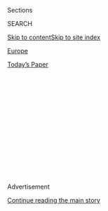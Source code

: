 <div id="app">

<div>

<div>

<div>

<div class="NYTAppHideMasthead css-1q2w90k e1suatyy0">

<div class="section css-ui9rw0 e1suatyy2">

<div class="css-eph4ug er09x8g0">

<div class="css-6n7j50">

</div>

<span class="css-1dv1kvn">Sections</span>

<div class="css-10488qs">

<span class="css-1dv1kvn">SEARCH</span>

</div>

[Skip to content](#site-content)[Skip to site
index](#site-index)

</div>

<div id="masthead-section-label" class="css-1wr3we4 eaxe0e00">

[Europe](https://www.nytimes.com/section/world/europe)

</div>

<div class="css-10698na e1huz5gh0">

</div>

</div>

<div id="masthead-bar-one" class="section hasLinks css-15hmgas e1csuq9d3">

<div class="css-uqyvli e1csuq9d0">

</div>

<div class="css-1uqjmks e1csuq9d1">

</div>

<div class="css-9e9ivx">

[](https://myaccount.nytimes.com/auth/login?response_type=cookie&client_id=vi)

</div>

<div class="css-1bvtpon e1csuq9d2">

[Today’s
Paper](https://www.nytimes.com/section/todayspaper)

</div>

</div>

</div>

</div>

<div data-aria-hidden="false">

<div id="site-content" data-role="main">

<div>

<div class="css-1aor85t" style="opacity:0.000000001;z-index:-1;visibility:hidden">

<div class="css-1hqnpie">

<div class="css-epjblv">

<span class="css-17xtcya">[Europe](/section/world/europe)</span><span class="css-x15j1o">|</span><span class="css-fwqvlz">Глубоководная
подлодка. Смертельный пожар. Тайные планы России в подводном
мире.</span>

</div>

<div class="css-k008qs">

<div class="css-1iwv8en">

<span class="css-18z7m18"></span>

<div>

</div>

</div>

<span class="css-1n6z4y">https://nyti.ms/2Kl8Fus</span>

<div class="css-1705lsu">

<div class="css-4xjgmj">

<div class="css-4skfbu" data-role="toolbar" data-aria-label="Social Media Share buttons, Save button, and Comments Panel with current comment count" data-testid="share-tools">

  - 
  - 
  - 
  - 
    
    <div class="css-6n7j50">
    
    </div>

  - 

</div>

</div>

</div>

</div>

</div>

</div>

<div id="NYT_TOP_BANNER_REGION" class="css-13pd83m">

</div>

<div id="top-wrapper" class="css-1sy8kpn">

<div id="top-slug" class="css-l9onyx">

Advertisement

</div>

[Continue reading the main
story](#after-top)

<div class="ad top-wrapper" style="text-align:center;height:100%;display:block;min-height:250px">

<div id="top" class="place-ad" data-position="top" data-size-key="top">

</div>

</div>

<div id="after-top">

</div>

</div>

<div>

<div id="sponsor-wrapper" class="css-1hyfx7x">

<div id="sponsor-slug" class="css-19vbshk">

Supported by

</div>

[Continue reading the main
story](#after-sponsor)

<div id="sponsor" class="ad sponsor-wrapper" style="text-align:center;height:100%;display:block">

</div>

<div id="after-sponsor">

</div>

</div>

<div class="css-186x18t">

</div>

<div class="css-1vkm6nb ehdk2mb0">

# Глубоководная подлодка. Смертельный пожар. Тайные планы России в подводном мире.

</div>

Мало кто готов говорить о 14 моряках, погибших на борту российского чуда
техники. Еще меньше желающих рассказать о том, что они делали в водах
близ Норвегии.

<div class="css-79elbk" data-testid="photoviewer-wrapper">

<div class="css-z3e15g" data-testid="photoviewer-wrapper-hidden">

</div>

<div class="css-1a48zt4 ehw59r15" data-testid="photoviewer-children">

![<span class="css-16f3y1r e13ogyst0" data-aria-hidden="true">Российские
моряки на поминальной службе по офицерам, погибшим на борту
«Лошарика».</span><span class="css-cnj6d5 e1z0qqy90" itemprop="copyrightHolder"><span class="css-1ly73wi e1tej78p0">Credit...</span><span><span>Фото
Анатолия Мальцева/EPA, через
Shutterlock</span></span></span>](https://static01.nyt.com/images/2020/04/05/world/20russian-02russian-sub/05russia-sub-articleLarge.jpg?quality=75&auto=webp&disable=upscale)

</div>

</div>

<div class="css-18e8msd">

<div class="css-vp77d3 epjyd6m0">

<div class="css-1baulvz">

By [<span class="css-1baulvz" itemprop="name">James
Glanz</span>](https://www.nytimes.com/by/james-glanz) and
<span class="css-1baulvz last-byline" itemprop="name">Thomas
Nilsen</span>

</div>

</div>

  - 
    
    <div class="css-ld3wwf e16638kd2">
    
    April 20,
    2020
    
    </div>

  - 
    
    <div class="css-4xjgmj">
    
    <div class="css-d8bdto" data-role="toolbar" data-aria-label="Social Media Share buttons, Save button, and Comments Panel with current comment count" data-testid="share-tools">
    
      - 
      - 
      - 
      - 
        
        <div class="css-6n7j50">
        
        </div>
    
      - 
    
    </div>
    
    </div>

</div>

<div class="css-mdjrty">

[Read in
English](https://www.nytimes.com/2020/04/20/world/europe/russian-submarine-fire-losharik.html "Read in English")

</div>

</div>

<div class="section meteredContent css-1r7ky0e" name="articleBody" itemprop="articleBody">

<div class="css-1fanzo5 StoryBodyCompanionColumn">

<div class="css-53u6y8">

РАСПОЛОЖЕНИЕ БЕРЕГОВОЙ ОХРАНЫ НОРВЕГИИ НА БАРЕНЦЕВОМ МОРЕ - Вряд ли
найдется более жуткое место для борьбы с пожаром, чем в чреве
«Лошарика», загадочной российской глубоководной подлодки.

1 Июля, в аккумуляторном отсеке подводной лодки шедшей в российских
водах в четырехстах километрах к северу от Северного полярного
круга, что-то пошло не так, как надо.

На любой подводной лодке пожар – наверное, самый жуткий кошмар для
подводника, но пожар на борту «Лошарика» представлял угрозу
совершенно другого порядка. Этот корабль способен погружаться
глубже, чем практически любая другая субмарина. Однако именно
достижения инженерной мысли, давшие ей эту способность, вероятно
и решили судьбу 14 моряков, погибших в этой катастрофе.

Единственное, что остается еще большей загадкой, чем то, что произошло
на борту, – это вопрос о том, что же делала это подлодка на глубине
300 метров в 60 морских милях от Норвегии.

</div>

</div>

<div class="css-1fanzo5 StoryBodyCompanionColumn">

<div class="css-53u6y8">

Это чудовищное происшествие может стать ключом к пониманию российских
военных амбиций на глубине морей и океанов. Того, как они вписываются
в план максимального использования военно-морских сил в Арктике для
достижения Россией стратегических целей по всему земному шару,
включая возможность блокирования жизненно важных каналов
международной связи.

Официальные власти в Москве не распространяются о катастрофе с
«Лошариком» и настаивают на том, что это был всего лишь
исследовательский аппарат. Норвежские военные, чьи наблюдательные
посты, корабли и разведывательные самолеты следят за российским Северным
флотом в рамках сотрудничества по НАТО, отказываются сообщить об
увиденном. Единственными гражданскими свидетелями последовавшей
за пожаром спасательной операции, могли быть стаи российских рыбацких
судов, нелегально промышляющих в этом районе.

Однако совершенно очевидно лишь одно: речь идет о совершенно секретной
операции, а в списке погибших ряд наиболее опытных, награжденных
самыми высокими знаками отличия,
офицеров-подводников.

</div>

</div>

<div class="css-79elbk" data-testid="photoviewer-wrapper">

<div class="css-z3e15g" data-testid="photoviewer-wrapper-hidden">

</div>

<div class="css-1a48zt4 ehw59r15" data-testid="photoviewer-children">

![](https://static01.nyt.com/images/2020/04/21/world/20RUSSIAN-01russia-sub/05russia-sub-03-articleLarge.jpg?quality=75&auto=webp&disable=upscale)

</div>

</div>

<div class="css-1fanzo5 StoryBodyCompanionColumn">

<div class="css-53u6y8">

Чтобы понять, почему эти подводники оказались на борту субмарины,
которая, возможно, способна погружаться на глубину до 6,000
метров (глубина в десять раз большая, чем та, на которой, как
полагают, способны оперировать американские обитаемые подводные
аппараты), достаточно вспомнить то, что пересекает дно Северной
Атлантики вдоль и поперек.

</div>

</div>

<div class="css-1fanzo5 StoryBodyCompanionColumn">

<div class="css-53u6y8">

Это бесконечные километры оптоволоконных кабелей, несущих большую долю
мирового интернет-трафика, включая финансовые транзакции на триллионы
долларов. Здесь же находятся кабели, соединяющие сонары
гидроакустической разведки.

Президент России Владимир Путин и военное руководство страны все чаще
подчеркивают, насколько важно контролировать потоки информации. Они
говорят, что это необходимо для сохранения преимущества в случае
конфликта, – говорит Катаржина Зюск, руководитель Центра политики
безопасности норвежского Института оборонных исследований. Независимо
от того, где в мире назревает конфликт, выведение из строя этих
кабелей, - говорит профессор Зюск, – может заставить противника
дважды подумать, прежде чем рискнуть пойти на эскалацию конфликта.

«Степень возможного ущерба, делающего такой риск неприемлемым, гораздо
ниже в Европе и на Западе, чем во времена холодной войны», - говорит
профессор. – «Так что вам и делать-то особенно ничего не потребуется».

Не всякая подводная лодка способна на такое, во всяком случае, не в
масштабах практически всего пространства морского дна.

Но «Лошарик» – не простая подводная лодка. Ее внутренний корпус, как
полагают, состоит из ряда титановых сфер, в которых помещаются
центральный пост, жилые помещения, ядерный реактор и другое
оборудование.

Сферы эти очень тесные и соединяются еще более узкими переходами.

Если в тот июльский день люки были задраены, чтобы замедлить горение и
распространение огня, члены экипажа, по-видимому, оказались, как в
западне, в тесных, полутемных и задымленных камерах. Если они были в
той камере, где находился аккумуляторный отсек, в котором, по-видимому и
начались проблемы, им пришлось бороться с пламенем, бушевавшем в
пространстве шириной около одного метра, - говорит Питер Лобнер,
бывший судовой механик подводной лодки ВМС США.

«Это самое жуткое место, в котором только можно оказаться на подводной
лодке», - говорит г-н Лобнер.

</div>

</div>

<div class="css-1fanzo5 StoryBodyCompanionColumn">

<div class="css-53u6y8">

## Это очень по-русски

Русские рыбаки на небольшом суденышке шли в восточном направлении.
Возможно, они находились в закрытых морских водах, в то время,
когда прямо по курсу перед ними из глубин вырвалась и всплыла
подводная лодка, – рассказал один из них в интервью мурманской
газете «СеверПост».

«Мы шли на Кильдин, это островок неподалеку», – рассказал рыбак
репортеру «Северпост» по телефону, – «и тут, около полдесятого
вечера всплывает подводная лодка. Неожиданно и полностью выходит на
поверхность. Я в жизни такого никогда не видел. А по палубе в
страшной суматохе бегают люди».

Этой подлодкой был не «Лошарик», это было судно гораздо большее по
размеру: его корабль-матка или судно-носитель. Конструкция
«Лошарика» позволяет ему пристыковываться к днищу носителя.
Таким образом, он может быть транспортирован для обслуживания или
при переброске на большие расстояния, или, как это видимо произошло 1
июля у берегов Норвегии, – для спасательных работ при аварии.

Почему Россия не перекрыла этот район неизвестно, но рассказ рыбака
очень подробный и точный; он и его товарищи, похоже, оказались
единственными посторонними свидетелями тайной спасательной
операции. Они промышляли в закрытом районе, и, тем не менее, они
решились рассказать о том, что они увидели.

«Это очень по-русски», – сказал Джеффри Манкофф, заместитель директора и
старший научный сотрудник Российской и Евразийской программы Центра
Стратегических и международных исследований в Вашингтоне.

Подводная лодка поспешно удалилась, однако немедленного оповещения
Россией норвежских органов радиационной и ядерной безопасности о
происшествии с возможной утечкой радиоактивных веществ в Баренцевом
море не последовало, – сообщила Астрид Лайленд, руководитель отдела
ядерной безопасности.

</div>

</div>

<div class="css-1fanzo5 StoryBodyCompanionColumn">

<div class="css-53u6y8">

Официальное российское информационное агентство ТАСС сообщило о
происшествии на следующий день, не упомянув, что на подводной
лодке была ядерная энергетическая установка. Статья в газете
«СеверПост» появилась на следующее
утро.

</div>

</div>

<div class="css-79elbk" data-testid="photoviewer-wrapper">

<div class="css-z3e15g" data-testid="photoviewer-wrapper-hidden">

</div>

<div class="css-1a48zt4 ehw59r15" data-testid="photoviewer-children">

<div class="css-1xdhyk6 erfvjey0">

<span class="css-1ly73wi e1tej78p0">Image</span>

<div class="css-zjzyr8">

<div data-testid="lazyimage-container" style="height:257.77777777777777px">

</div>

</div>

</div>

<span class="css-16f3y1r e13ogyst0" data-aria-hidden="true">Фьорд
неподалеку от Киркенеса, небольшого норвежского городка рядом с
границей
России.</span><span class="css-cnj6d5 e1z0qqy90" itemprop="copyrightHolder"><span class="css-1ly73wi e1tej78p0">Credit...</span><span>Фото
Матиаса Свольда для «Нью-Йорк Таймс»</span></span>

</div>

</div>

<div class="css-1fanzo5 StoryBodyCompanionColumn">

<div class="css-53u6y8">

Как сообщила г-жа Лайланд, между Россией и Норвегией существует
соглашение о взаимном оповещении в случаях происшествий с
ядерными установками. «К сожалению», - сказала она, - «Россия
считает, что это соглашение не распространяется на военные
установки подводные лодки в частности».

Сложная и запутанная история «Лошарика», как и растущая мощь российского
Северного флота, проистекает из одного очень простого объяснения,
считает профессор Зюск, норвежский аналитик.

«Морской флот занимает в сердце Путина особое место,» - полагает она. -
«Это один из символов великой державы».

Северный флот занимает верхнюю строчку военного бюджета г-на Путина и
включает такие статьи первостепенной важности, как обеспечение
наиболее совершенными надводными кораблями и крылатыми ракетами.
В 2014 году Северный флот получил под свое командование арктические
бригады и солдат, экипированных самым современным снаряжением для
ведения военных действий в условиях холодных климатических условий.
Кроме того, развертываются баллистические ракеты и ударные подводные
лодки последнего поколения.

Обладая всей этой военно-морской мощью, самый короткий путь, чтобы
застать Соединенные Штаты врасплох – пройти на всех парах из
Арктики в Северную Атлантику, – считает Хизер А. Конли, первый
вице-президент по вопросам Европы, Евразии и Арктики Центра
стратегических и международных исследований.

«Несомненно, эта сфера развивается все более динамично», - сказал г-жа
Конли. «Это на самом деле выглядит как обновленная версия сюжета
кинофильма «Охота за “Красным Октябрем”».

</div>

</div>

<div class="css-1fanzo5 StoryBodyCompanionColumn">

<div class="css-53u6y8">

Не стоит забывать и об экономических выгодах, – считает г-жа Конли, –
Россия не скрывает своего стремления контролировать северные морские
коммуникации через Арктику и увеличивать объемы добычи нефти и газа, по
мере того как ледяной покров отступает под влиянием климатических
изменений.

За последние пять лет были построены или модернизированы 14 аэродромов
вдоль Северного морского пути; на арктических архипелагах были открыты
три полностью автономных базы. Миллиарды долларов вложены в развитие
газовых месторождений на полуострове Ямал, где общие запасы
оцениваются почти в 17 триллионов кубометров. В перспективе
природный газ Ямала будет питать газопровод, строящийся ныне через
Балтийское море для снабжения газом Западной Европы.

Однако, процесс добычи нефти и газа севернее Ямала крайне трудоемок, а
перспективы развития туризма и международного судоходства не ясны.
Поэтому экономика может и не прибавить роста в ближайшие пятьдесят
лет, а может быть, и в дальнейшей перспективе, - считает Андреас
Остаген, старший научный сотрудник Института Фритьофа Нансена в
Осло и соавтора работы «Европейский союз и геополитика Арктики».

Помимо того, что России самой необходимо следить за сохранением ядерного
сдерживания, разгадка пристального интереса России к Арктике в том, чего
Москва хочет меньше всего: а именно оказаться втянутой в продолжительный
конфликт с НАТО, говорит профессор Зюск, . Россия знает, что у нее нет
необходимых ресурсов, чтобы одержать верх в конфликте такого рода,
считает профессор Зюск.

По этой причине неважно, где конфликт начнется, говорит она, но «Россия
сделает все, чтобы сохранить стратегическую инициативу». Она считает,
что «на первый план здесь выходит информационное превосходство».

Например, российские генералы открыто говорят о том, что необходимо
сеять раздор в государственной финансовой системе противника, –
продолжает профессор Зюск, – и вывод из строя подводных кабелей
«безусловно, способствовал бы достижению этой цели».

В докладе, сделанном в 2017 году исследовательским и образовательным
центром Policy Exchange в Великобритании, говорится, что подводные
кабели передают 97% мировой информации, включая финансовые сделки на
сумму порядка 10 триллионов долларов ежедневно. В большинстве своем
кабели не защищены, и их легко обнаружить. Всего лишь несколько лет
назад официальные представители американских вооруженных сил и
разведки сообщали, что российские подводные лодки часто
действовали около этих магистральных кабелей.

</div>

</div>

<div class="css-1fanzo5 StoryBodyCompanionColumn">

<div class="css-53u6y8">

Поскольку Интернет в случае повреждения кабелей может перенаправить
информацию, западные специалисты часто игнорировали угрозу
диверсии. «Но с учетом огромного значения информации для любых
структур на Западе», – говорит профессор Зюск, – «достаточно оказать
воздействие, снизив эффективность работы сети».

«Что случится, когда люди лишатся Фейсбука и Твиттера? О Боже\!», -
сказала она не совсем в шутку.

Матье Булег, научный сотрудник Программы по России и Евразии центра
Chatham House в Великобритании, сказал, что такой специализированный
аппарат как «Лошарик» мог бы помочь оценить способность Запада на
ответные меры при повреждении кабелей.

«Это часть новых российских возможностей насолить нам», – сказал г-н
Булег.

</div>

</div>

<div class="css-79elbk" data-testid="photoviewer-wrapper">

<div class="css-z3e15g" data-testid="photoviewer-wrapper-hidden">

</div>

<div class="css-1a48zt4 ehw59r15" data-testid="photoviewer-children">

<div class="css-1xdhyk6 erfvjey0">

<span class="css-1ly73wi e1tej78p0">Image</span>

<div class="css-zjzyr8">

<div data-testid="lazyimage-container" style="height:257.77777777777777px">

</div>

</div>

</div>

<span class="css-16f3y1r e13ogyst0" data-aria-hidden="true">Норвежская
береговая линия вблизи границы с Российской Федерацией, как она видна
через бинокль с борта корабля береговой охраны Норвегии
«Фарм».</span><span class="css-cnj6d5 e1z0qqy90" itemprop="copyrightHolder"><span class="css-1ly73wi e1tej78p0">Credit...</span><span>Фото
Матиаса Свольда для «Нью-Йорк Таймс»</span></span>

</div>

</div>

<div class="css-1fanzo5 StoryBodyCompanionColumn">

<div class="css-53u6y8">

## НЕБЬЮЩЕЕСЯ ЯЙЦО

Что же до самой аварии, немногие удивились из-за того, что на жемчужине
российского подводного флота произошел пожар. Это случилось на не очень
большом расстоянии от базы – предположительно, на глубине не более 300
метров. В результате погибла большая часть команды. Некоторые эксперты
считают, что у русских более высокая толерантность к риску, чем на
Западе.

«Лошарик» был спроектирован в 80-е годы, но из-за распада Советского
Союза, согласно последнему изданию «Подводных лодок холодной войны»
историков Нормана Полмара и К. Дж. Мура, на воду судно было спущено
лишь в 2003 году.

В 2012 году «Лошарик» участвовал в научной экспедиции, связанной с
бурением трехкилометровой скважины в арктической коре для
получения образцов породы. Лучшее из опубликованных изображение
подлодки появилось несколькими годами позже – в 2015 году, когда она
неожиданно всплыла во время рекламной съемки «Мерседеса» для
российского издания журнала Top Gear.

«Подобно яичной скорлупе, титановые сферы противостоят колоссальному

давлению более успешно, чем традиционный, вытянутый корпус, – говорит
г-н Полмар. «Она может медленно опуститься на дно, не треснув при
этом» – говорит он.

</div>

</div>

<div class="css-1fanzo5 StoryBodyCompanionColumn">

<div class="css-53u6y8">

Г-н Полмар, считает, что «в американском флоте не было ничего, что могло
бы сравниться» с «Лошариком» с точки зрения глубины, на которую он
способен доставить свою команду. Разные источники, – упоминает он,
–

«приводят разные цифры, от 2,5 км до 6 км в качестве максимальной
глубины, доступной этому загадочному аппарату».

Г-н Лобнер, бывший офицер американского подводного флота, сказал: «У нас
нет ничего, кроме беспилотных аппаратов», которые действуют на таких
глубинах. А с помощью подводной лодки русские «могут действовать
там, используя различные инструменты», добавил он.

Тем не менее, в то время как одни видят в этом инженерное чудо, другие
считают это свидетельством того, что Россия, возможно, не способна
создать подобие сложных, автономных, подводных дронов, на которые,
по-видимому, делает ставку США.

«Они скорее приспособят существующие системы, модернизируют их и

попытаются как-нибудь обойтись этим», – сказал г-н Булег. «Так что,
неудивительно, что эти устройства продолжают взрываться», –
продолжил он. Г-н Булег считает, что подобные происшествия были
гораздо более распространенным явлением, чем это представляется
общественности.

Джон Пайк, директор аналитического центра GlobalSecurity.org, сказал,
что

пожар на «Лошарике» позволяет предположить, что российским военным
по-прежнему приходится бороться с некоторыми извечными проблемами:
коррумпированными подрядчиками, проблемами контроля качества в процессе
производства, цепочкой поставщиков запчастей и обслуживанием.

«Я предполагаю, что каждая вторая подлодка российского флота
сталкивается с похожими проблемами», – сказал г-н Пайк. – «Я
думаю ко всему этому относятся наплевательски».

</div>

</div>

<div class="css-1fanzo5 StoryBodyCompanionColumn">

<div class="css-53u6y8">

Российская деловая газета «Коммерсант», цитируя источники близкие к
расследованию аварии на «Лошарике», пишет, что когда на подлодке
заметили первое появление дыма, это не было воспринято как что-то
катастрофическое. «Коммерсант» пишет, что в это время «Лошарик» еще
мог быть пристыкован к кораблю-носителю.

После частичной эвакуации, 10 членов экипажа остались бороться с огнем
вместе с четырьмя пожарными, прибывшими к ним на помощь с
корабля-носителя. Ситуация становилась все более тяжелой по
мере того, как в двух аварийных дыхательных системах на борту лодки
заканчивался кислород, пишет «Коммерсант». «Члены экипажа начали
задыхаться от дыма, а в аккумуляторном отсеке, по-видимому,
произошел взрыв», – сообщает газета.

Г-н Лобнер говорит, что даже на обычной атомной подводной лодке проходы
в аккумуляторном отсеке настолько узки, что даже при дежурных
инспекционных работах приходится пробираться через них ползком
или на спине. Жилые помещения экипажа также малы и могли быстро
заполниться дымом, – добавил он.

«Это совсем не то же самое, что войти в горящий дом», - сказал г-н
Лобнер.

</div>

</div>

<div class="css-79elbk" data-testid="photoviewer-wrapper">

<div class="css-z3e15g" data-testid="photoviewer-wrapper-hidden">

</div>

<div class="css-1a48zt4 ehw59r15" data-testid="photoviewer-children">

<div class="css-1xdhyk6 erfvjey0">

<span class="css-1ly73wi e1tej78p0">Image</span>

<div class="css-zjzyr8">

<div data-testid="lazyimage-container" style="height:257.77777777777777px">

</div>

</div>

</div>

</div>

</div>

<div class="css-1fanzo5 StoryBodyCompanionColumn">

<div class="css-53u6y8">

## ГЛАЗА ОТКРЫТЫ. РОТ ЗАКРЫТ.

Русские - не единственные кто не хочет говорить о «Лошарике».

Адмирал Джеймс Дж. Фогго III, командующий Шестым Флотом США, сфера
действий которого включает Европу, отказался дать интервью для
этой статьи. Так же поступил Хаакон Брюн-Ханссен, командующий
оборонным сектором вооруженных сил Норвегии.

Даже рядовой Сандер Бадар, 20-летний новобранец норвежской армии,

тщательно подбирал слова, одновременно осматривая через огромный бинокль
воды вблизи северного побережья России с наблюдательного поста,
расположенного на скале на почти трехсотметровой высоте над
Баренцевым морем. Именно в этом направлении по другую сторону
побережья полуострова Рыбачий находился горевший «Лошарик».

«То, что мы ведем наблюдение за их границей и видим, что там происходит,
не является тайной», - сказал рядовой Бадар октябрьским днем, когда
арктическое солнце уже угасало.

</div>

</div>

<div class="css-1fanzo5 StoryBodyCompanionColumn">

<div class="css-53u6y8">

Со своими наблюдательными постами, подобными посту рядового Бадара, а
также с разведывательными самолетами и военными кораблями,
Вооруженные силы Норвегии играют роль глаз и ушей НАТО на
рубежах России. Но когда его спросили о российских подводных лодках,
рядовой Бадар отказался поделиться тем, что он, возможно, видел.

В первом сообщении российского информационного агентства ТАСС о пожаре
на «Лошарике» было написано, что 14 моряков погибли на борту
«глубоководного аппарата», не упомянув при этом имевшийся на
нем ядерный реактор. На следующий день, пресс-секретарь г-на Путина
сказал, что информация о происшествии «относится к категории
совершенно секретной информации».

В последующие дни, г-н Путин посмертно присвоил высшую награду страны
«Герой Российской Федерации» четырем членам команды и другие менее
почетные награды остальным десяти. Во время похорон в
Санкт-Петербурге один офицер ВМФ сказал, что команда
«предотвратила катастрофу планетарного масштаба».

Российские источники говорят, что планируется полностью восстановить
подводную лодку и вернуть ее в рабочее состояние. Похоже, что это
вызывает беспокойство далеко не у
всех.

</div>

</div>

<div class="css-79elbk" data-testid="photoviewer-wrapper">

<div class="css-z3e15g" data-testid="photoviewer-wrapper-hidden">

</div>

<div class="css-1a48zt4 ehw59r15" data-testid="photoviewer-children">

<div class="css-1xdhyk6 erfvjey0">

<span class="css-1ly73wi e1tej78p0">Image</span>

<div class="css-zjzyr8">

<div data-testid="lazyimage-container" style="height:257.77777777777777px">

</div>

</div>

</div>

</div>

</div>

<div class="css-1fanzo5 StoryBodyCompanionColumn">

<div class="css-53u6y8">

Джон Б. Паджет III, контр-адмирал в отставке, бывший командующий
Тихоокеанским подводным флотом, сказал в телефонном интервью,
что он не считает, что «Лошарик» – это пример того, что США отстает в
этой сфере.

«Мы опускаемся настолько глубоко, насколько нам нужно и продвигаемся
настолько быстро, насколько нам нужно», – подчеркнул адмирал Паджет.

</div>

</div>

<div class="css-1fanzo5 StoryBodyCompanionColumn">

<div class="css-53u6y8">

Но полковник Ейстейн Кварвинг, начальник службы общественных связей
Норвежского Объединенного Штаба дал ясно понять, что ставки высоки.

У норвежских военных, сказал полковник Кварвинг, есть прямая линия связи
по Скайпу с командующим Северным Флотом России, которая проверяется
каждую неделю. В течение месяцев, прошедших после пожара, сказал
он, Россия провела крупнейшие морские учения после холодной войны.

Как сюда вписывается «Лошарик»?

«Вы погружаетесь глубоко и движетесь беззвучно», - говорит Кварвинг.
«Ключевым является слово «необнаруживаемый». Если они идут
необнаруживаемыми, куда им заблагорассудится, – это серьёзная
проблема».

Томас Нильсен является редактором «Индепендент Баренц
Обсервер»

</div>

</div>

<div class="css-79elbk" data-testid="photoviewer-wrapper">

<div class="css-z3e15g" data-testid="photoviewer-wrapper-hidden">

</div>

<div class="css-1a48zt4 ehw59r15" data-testid="photoviewer-children">

<div class="css-1xdhyk6 erfvjey0">

<span class="css-1ly73wi e1tej78p0">Image</span>

<div class="css-zjzyr8">

<div data-testid="lazyimage-container" style="height:257.77777777777777px">

</div>

</div>

</div>

<span class="css-16f3y1r e13ogyst0" data-aria-hidden="true">Полковник
Ейстейн Кварвинг, начальник службы общественных
связей.</span><span class="css-cnj6d5 e1z0qqy90" itemprop="copyrightHolder"><span class="css-1ly73wi e1tej78p0">Credit...</span><span>Фото
Матиаса Свольда для «Нью-Йорк Таймс»</span></span>

</div>

</div>

<div class="css-1fanzo5 StoryBodyCompanionColumn">

<div class="css-53u6y8">

</div>

</div>

</div>

<div>

</div>

<div>

</div>

<div>

</div>

<div>

<div id="bottom-wrapper" class="css-1ede5it">

<div id="bottom-slug" class="css-l9onyx">

Advertisement

</div>

[Continue reading the main
story](#after-bottom)

<div id="bottom" class="ad bottom-wrapper" style="text-align:center;height:100%;display:block;min-height:90px">

</div>

<div id="after-bottom">

</div>

</div>

</div>

</div>

</div>

## Site Index

<div>

</div>

## Site Information Navigation

  - [© <span>2020</span> <span>The New York Times
    Company</span>](https://help.nytimes.com/hc/en-us/articles/115014792127-Copyright-notice)

<!-- end list -->

  - [NYTCo](https://www.nytco.com/)
  - [Contact
    Us](https://help.nytimes.com/hc/en-us/articles/115015385887-Contact-Us)
  - [Work with us](https://www.nytco.com/careers/)
  - [Advertise](https://nytmediakit.com/)
  - [T Brand Studio](http://www.tbrandstudio.com/)
  - [Your Ad
    Choices](https://www.nytimes.com/privacy/cookie-policy#how-do-i-manage-trackers)
  - [Privacy](https://www.nytimes.com/privacy)
  - [Terms of
    Service](https://help.nytimes.com/hc/en-us/articles/115014893428-Terms-of-service)
  - [Terms of
    Sale](https://help.nytimes.com/hc/en-us/articles/115014893968-Terms-of-sale)
  - [Site
    Map](https://spiderbites.nytimes.com)
  - [Help](https://help.nytimes.com/hc/en-us)
  - [Subscriptions](https://www.nytimes.com/subscription?campaignId=37WXW)

</div>

</div>

</div>

</div>
